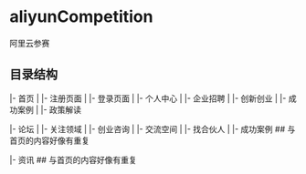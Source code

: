 # aliyunCompetition
阿里云参赛

## 目录结构
|- 首页
|	|- 注册页面
|	|- 登录页面
|	|- 个人中心
|	|- 企业招聘
|	|- 创新创业
|	|- 成功案例
|	|- 政策解读

|- 论坛
|	|- 关注领域
|	|- 创业咨询
|	|- 交流空间
|	|- 找合伙人
|	|- 成功案例	## 与首页的内容好像有重复

|- 资讯			## 与首页的内容好像有重复
